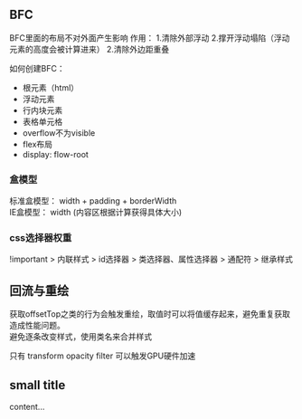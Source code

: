 ## BFC
BFC里面的布局不对外面产生影响
作用：
1.清除外部浮动
2.撑开浮动塌陷（浮动元素的高度会被计算进来）
2.清除外边距重叠

如何创建BFC：
- 根元素（html）
- 浮动元素
- 行内块元素
- 表格单元格
- overflow不为visible
- flex布局
- display: flow-root

### 盒模型
标准盒模型： width + padding + borderWidth  <br/>
IE盒模型：  width (内容区根据计算获得具体大小)  <br/>

### css选择器权重

!important > 内联样式 > id选择器 > 类选择器、属性选择器 > 通配符 > 继承样式


## 回流与重绘
获取offsetTop之类的行为会触发重绘，取值时可以将值缓存起来，避免重复获取造成性能问题。 <br/>
避免逐条改变样式，使用类名来合并样式

只有 transform opacity filter 可以触发GPU硬件加速

## small title
content...
